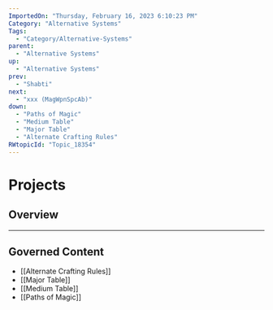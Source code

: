```yaml
---
ImportedOn: "Thursday, February 16, 2023 6:10:23 PM"
Category: "Alternative Systems"
Tags:
  - "Category/Alternative-Systems"
parent:
  - "Alternative Systems"
up:
  - "Alternative Systems"
prev:
  - "Shabti"
next:
  - "xxx (MagWpnSpcAb)"
down:
  - "Paths of Magic"
  - "Medium Table"
  - "Major Table"
  - "Alternate Crafting Rules"
RWtopicId: "Topic_18354"
---
```

# Projects
## Overview
---
## Governed Content
- [[Alternate Crafting Rules]]
- [[Major Table]]
- [[Medium Table]]
- [[Paths of Magic]]

